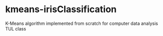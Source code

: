 # kmeans-irisClassification
K-Means algorithm implemented from scratch for computer data analysis TUL class
